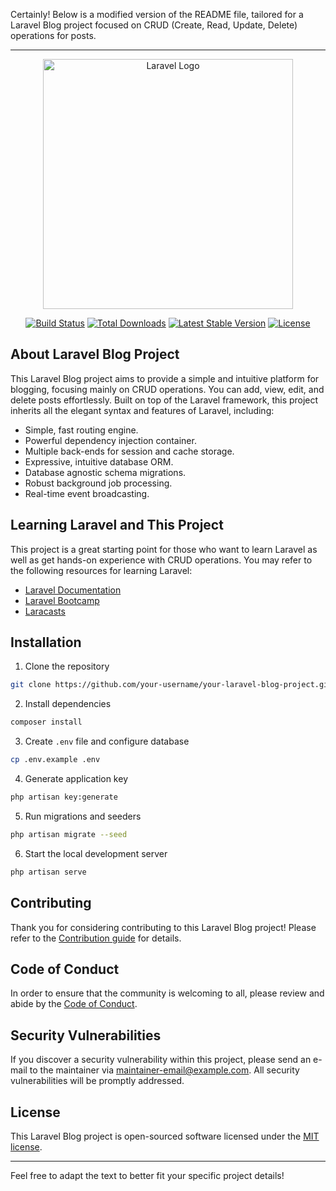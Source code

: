 Certainly! Below is a modified version of the README file, tailored for a Laravel Blog project focused on CRUD (Create, Read, Update, Delete) operations for posts.

---

<p align="center"><a href="https://laravel.com" target="_blank"><img src="https://raw.githubusercontent.com/laravel/art/master/logo-lockup/5%20SVG/2%20CMYK/1%20Full%20Color/laravel-logolockup-cmyk-red.svg" width="400" alt="Laravel Logo"></a></p>

<p align="center">
<a href="https://github.com/your-username/your-laravel-blog-project/actions"><img src="https://github.com/your-username/your-laravel-blog-project/workflows/tests/badge.svg" alt="Build Status"></a>
<a href="https://packagist.org/packages/your-username/your-laravel-blog-project"><img src="https://img.shields.io/packagist/dt/your-username/your-laravel-blog-project" alt="Total Downloads"></a>
<a href="https://packagist.org/packages/your-username/your-laravel-blog-project"><img src="https://img.shields.io/packagist/v/your-username/your-laravel-blog-project" alt="Latest Stable Version"></a>
<a href="https://packagist.org/packages/your-username/your-laravel-blog-project"><img src="https://img.shields.io/packagist/l/your-username/your-laravel-blog-project" alt="License"></a>
</p>

## About Laravel Blog Project

This Laravel Blog project aims to provide a simple and intuitive platform for blogging, focusing mainly on CRUD operations. You can add, view, edit, and delete posts effortlessly. Built on top of the Laravel framework, this project inherits all the elegant syntax and features of Laravel, including:

-   Simple, fast routing engine.
-   Powerful dependency injection container.
-   Multiple back-ends for session and cache storage.
-   Expressive, intuitive database ORM.
-   Database agnostic schema migrations.
-   Robust background job processing.
-   Real-time event broadcasting.

## Learning Laravel and This Project

This project is a great starting point for those who want to learn Laravel as well as get hands-on experience with CRUD operations. You may refer to the following resources for learning Laravel:

-   [Laravel Documentation](https://laravel.com/docs)
-   [Laravel Bootcamp](https://bootcamp.laravel.com)
-   [Laracasts](https://laracasts.com)

## Installation

1. Clone the repository

```bash
git clone https://github.com/your-username/your-laravel-blog-project.git
```

2. Install dependencies

```bash
composer install
```

3. Create `.env` file and configure database

```bash
cp .env.example .env
```

4. Generate application key

```bash
php artisan key:generate
```

5. Run migrations and seeders

```bash
php artisan migrate --seed
```

6. Start the local development server

```bash
php artisan serve
```

## Contributing

Thank you for considering contributing to this Laravel Blog project! Please refer to the [Contribution guide](CONTRIBUTING.md) for details.

## Code of Conduct

In order to ensure that the community is welcoming to all, please review and abide by the [Code of Conduct](CODE_OF_CONDUCT.md).

## Security Vulnerabilities

If you discover a security vulnerability within this project, please send an e-mail to the maintainer via [maintainer-email@example.com](mailto:maintainer-email@example.com). All security vulnerabilities will be promptly addressed.

## License

This Laravel Blog project is open-sourced software licensed under the [MIT license](https://opensource.org/licenses/MIT).

---

Feel free to adapt the text to better fit your specific project details!
